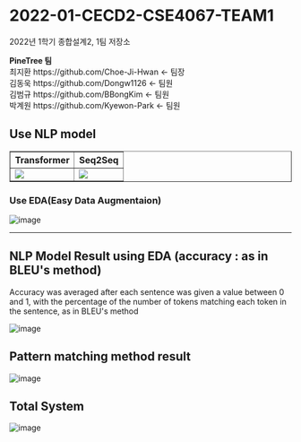 # 2022-01-CECD2-CSE4067-TEAM1
2022년 1학기 종합설계2, 1팀 저장소
<div> <b>PineTree 팀</b> </div>
<div> 최지환 https://github.com/Choe-Ji-Hwan   <- 팀장</div>
<div> 김동욱 https://github.com/Dongw1126      <- 팀원</div>
<div> 김범규 https://github.com/BBongKim       <- 팀원</div>
<div> 박계원 https://github.com/Kyewon-Park    <- 팀원</div>

## Use NLP model
<table border = "1">
  <th> Transformer </th>
  <th> Seq2Seq </th>
  <tr>
    <td> 
      <div> 
        <img src= "https://user-images.githubusercontent.com/54761791/174253618-c1d42c03-946e-494c-bbe6-b8846ccf9d51.png"> 
      </div>
    </td>
    <td> 
      <div> 
        <img src= "https://user-images.githubusercontent.com/54761791/174253674-09bad1c4-0228-48b9-9b93-af55f157a38b.png"> 
      </div>
    </td>
  </tr>
</table>

### Use EDA(Easy Data Augmentaion)
![image](https://user-images.githubusercontent.com/54761791/174256401-d6e5664b-47a6-4a85-b3a7-0046a428e559.png)
  
--------------------------------------------------------------------------  
  <div>
    <div>
    </div>
  </div>
  
## NLP Model Result using EDA (accuracy : as in BLEU's method)
<div> Accuracy was averaged after each sentence was given 
  a value between 0 and 1, with the percentage of the number of tokens matching each 
  token in the sentence, as in BLEU's method
</div>

![image](https://user-images.githubusercontent.com/54761791/174254241-65d6e8cf-3e98-47c0-9e56-2b3187a42db9.png)

## Pattern matching method result
  ![image](https://user-images.githubusercontent.com/54761791/174255757-626dea96-21c7-4a33-9f50-d918af766c0a.png)

  
## Total System
![image](https://user-images.githubusercontent.com/54761791/174253838-7daa1c3a-aa06-4b51-9c89-e07806610993.png)

